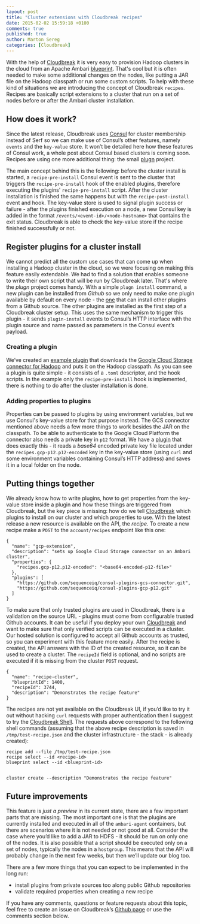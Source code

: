 ```yaml
---
layout: post
title: "Cluster extensions with Cloudbreak recipes"
date: 2015-02-02 15:59:18 +0100
comments: true
published: true
author: Marton Sereg
categories: [Cloudbreak]
---
```


With the help of [Cloudbreak](https://cloudbreak.sequenceiq.com/) it is very easy to provision Hadoop clusters in the cloud from an Apache Ambari [blueprint](https://cwiki.apache.org/confluence/display/AMBARI/Blueprints). That's cool but it is often needed to make some additional changes on the nodes, like putting a JAR file on the Hadoop classpath or run some custom scripts. To help with these kind of situations we are introducing the concept of Cloudbreak `recipes`. Recipes are basically script extensions to a cluster that run on a set of nodes before or after the Ambari cluster installation.

## How does it work?

Since the latest release, Cloudbreak uses [Consul](https://consul.io) for cluster membership instead of Serf so we can make use of Consul’s other features, namely `events` and the `key-value` store. It won’t be detailed here how these features of Consul work, a whole post about Consul based clusters is coming soon. Recipes are using one more additional thing: the small [plugn](https://github.com/progrium/plugn) project.

The main concept behind this is the following: before the cluster install is started, a `recipe-pre-install` Consul event is sent to the cluster that triggers the `recipe-pre-install` hook of the enabled plugins, therefore executing the plugins' `recipe-pre-install` script. After the cluster installation is finished the same happens but with the `recipe-post-install` event and hook. The key-value store is used to signal plugin success or failure - after the plugins finished execution on a node, a new Consul key is added in the format `/events/<event-id>/<node-hostname>` that contains the exit status. Cloudbreak is able to check the key-value store if the recipe finished successfully or not.

<!-- more -->

## Register plugins for a cluster install

We cannot predict all the custom use cases that can come up when installing a Hadoop cluster in the cloud, so we were focusing on making this feature easily extendable. We had to find a solution that enables someone to write their own script that will be run by Cloudbreak later. That's where the *plugn* project comes handy. With a simple `plugn install` command, a new plugin can be installed from *Github* so we only need to make one plugin available by default on every node - the [one](https://github.com/sequenceiq/consul-plugins-install) that can install other plugins from a Github source. The other plugins are installed as the first step of a Cloudbreak cluster setup. This uses the same mechanism to trigger this plugin - it sends `plugin-install` events to Consul’s HTTP interface with the plugin source and name passed as parameters in the Consul event’s payload.

### Creating a plugin

We’ve created an [example plugin](https://github.com/sequenceiq/consul-plugins-gcs-connector) that downloads the [Google Cloud Storage connector for Hadoop](https://cloud.google.com/hadoop/google-cloud-storage-connector) and puts it on the Hadoop classpath. As you can see a plugin is quite simple - it consists of a `.toml` descriptor, and the hook scripts. In the example only the `recipe-pre-install` hook is implemented, there is nothing to do after the cluster installation is done.

### Adding properties to plugins

Properties can be passed to plugins by using environment variables, but we use Consul's key-value store for that purpose instead. The GCS connector mentioned above needs a few more things to work besides the JAR on the classpath. To be able to authenticate to the Google Cloud Platform the connector also needs a private key in `p12` format. We have a [plugin](https://github.com/sequenceiq/consul-plugins-gcp-p12) that does exactly this - it reads a *base64* encoded private key file located under the `recipes.gcp-p12.p12-encoded` key in the key-value store (using `curl` and some environment variables containing Consul’s HTTP address) and saves it in a local folder on the node.

## Putting things together

We already know how to write plugins, how to get properties from the key-value store inside a plugin and how these things are triggered from Cloudbreak, but the key piece is missing: how do we tell [Cloudbreak](https://cloudbreak.sequenceiq.com/) which plugins to install on our cluster and which properties to use. With the latest release a new resource is available on the API, the *recipe*. To create a new recipe make a `POST` to the `account/recipes` endpoint like this one:

```
{
  "name": "gcp-extension",
  "description": "sets up Google Cloud Storage connector on an Ambari cluster",
  "properties": {
    "recipes.gcp-p12.p12-encoded": "<base64-encoded-p12-file>"
  },
  "plugins": [
    "https://github.com/sequenceiq/consul-plugins-gcs-connector.git",
    "https://github.com/sequenceiq/consul-plugins-gcp-p12.git"
  ]
}
```

To make sure that only trusted plugins are used in Cloudbreak, there is a validation on the source URL - plugins must come from configurable trusted Github accounts. It can be useful if you deploy your own [Cloudbreak](https://cloudbreak.sequenceiq.com/) and want to make sure that only verified scripts can be executed in a cluster. Our hosted solution is configured to accept all Github accounts as trusted, so you can experiment with this feature more easily. After the recipe is created, the API answers with the ID of the created resource, so it can be used to create a cluster. The `recipeId` field is optional, and no scripts are executed if it is missing from the cluster `POST` request.

```
{
  "name": "recipe-cluster",
  "blueprintId": 1400,
  "recipeId": 3744,
  "description": "Demonstrates the recipe feature"
}
```

The recipes are not yet available on the Cloudbreak UI, if you’d like to try it out without hacking `curl` requests with proper authentication then I suggest to try the [Cloudbreak Shell](https://github.com/sequenceiq/cloudbreak-shell). The requests above correspond to the following shell commands (assuming that the above recipe description is saved in `/tmp/test-recipe.json` and the cluster infrastructure - the stack - is already created):

```
recipe add --file /tmp/test-recipe.json
recipe select --id <recipe-id>
blueprint select --id <blueprint-id>
```

```

cluster create --description "Demonstrates the recipe feature"
```

## Future improvements

This feature is *just a preview* in its current state, there are a few important parts that are missing. The most important one is that the plugins are currently installed and executed in all of the `ambari-agent` containers, but there are scenarios where it is not needed or not good at all. Consider the case where you’d like to add a JAR to HDFS - it should be run on only one of the nodes. It is also possible that a script should be executed only on a set of nodes, typically the nodes in a `hostgroup`. This means that the API will probably change in the next few weeks, but then we’ll update our blog too.

There are a few more things that you can expect to be implemented in the long run:

- install plugins from private sources too along public Github repositories
- validate required properties when creating a new recipe

If you have any comments, questions or feature requests about this topic, feel free to create an issue on Cloudbreak’s [Github page](https://github.com/sequenceiq/cloudbreak/issues) or use the comments section below.
